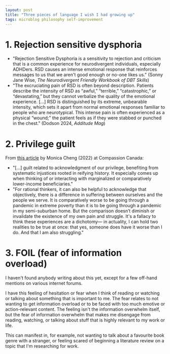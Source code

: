 ```yaml
---
layout: post
title: "Three pieces of language I wish I had growing up"
tags: microblog philosophy self-improvement
---
```


# 1. Rejection sensitive dysphoria

- "Rejection Sensitive Dysphoria is a sensitivity to rejection and criticism that is a common experience for neurodivergent individuals, especially ADHDers. RSD causes an intense emotional response that reinforces messages to us that we aren't good enough or no-one likes us." (Sonny Jane Wise, *The Neurodivergent Friendly Workbook of DBT Skills*)
- "The excruciating pain of RSD is often beyond description. Patients describe the intensity of RSD as “awful,” “terrible,” “catastrophic,” or “devastating,” but they cannot verbalize the quality of the emotional experience. [...] RSD is distinguished by its extreme, unbearable intensity, which sets it apart from normal emotional responses familiar to people who are neurotypical. This intense pain is often experienced as a physical “wound;” the patient feels as if they were stabbed or punched in the chest." (Dodson 2024, *Additude Mag*)

# 2. Privilege guilt

From [this article](https://compassionca.medium.com/privilege-guilt-and-compassion-fatigue-c4aa776c7609) by Monica Cheng (2022) at Compassion Canada:

- "[...] guilt related to acknowledgment of our privilege, benefiting from systematic injustices rooted in reifying history. It especially comes up when thinking of or interacting with marginalized or comparatively lower-income beneficiaries."
- "For rational thinkers, it can also be helpful to acknowledge that objectively, there is a difference in suffering between ourselves and the people we serve. It is comparatively worse to be going through a pandemic in extreme poverty than it is to be going through a pandemic in my semi-suburban home. But the comparison doesn’t diminish or invalidate the existence of my own pain and struggle. It's a fallacy to think these experiences are a dichotomy— in actuality, I can hold two realities to be true at once: that yes, someone does have it worse than I do. And that I am also struggling."

# 3. FOIL (fear of information overload)

I haven't found anybody writing about this yet, except for a few off-hand mentions on various internet forums.

I have this feeling of hesitation or fear when I think of reading or watching or talking about something that is important to me. The fear relates to not wanting to get information overload or to be faced with too much emotive or action-relevant content. The feeling isn't the information overwhelm itself, but the fear of information overwhelm that makes me disengage from reading, watching, or talking about stuff that is highly relevant to my work or life.

This can manifest in, for example, not wanting to talk about a favourite book genre with a stranger, or feeling scared of beginning a literature review on a topic that I'm researching for work.

